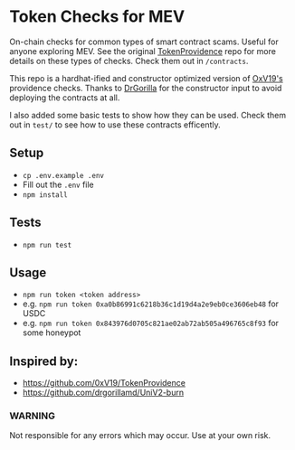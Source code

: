 # Token Checks for MEV

On-chain checks for common types of smart contract scams. Useful for anyone exploring MEV. See the original [TokenProvidence](https://github.com/0xV19/TokenProvidence) repo for more details on these types of checks. Check them out in `/contracts`.

This repo is a hardhat-ified and constructor optimized version of [OxV19's](https://twitter.com/0xV19) providence checks. Thanks to [DrGorilla](https://twitter.com/DrGorilla_md) for the constructor input to avoid deploying the contracts at all.

I also added some basic tests to show how they can be used. Check them out in `test/` to see how to use these contracts efficently.

## Setup
 - `cp .env.example .env`
 - Fill out the `.env` file
 - `npm install`

## Tests

 - `npm run test`

## Usage

 - `npm run token <token address>`
 - e.g. `npm run token 0xa0b86991c6218b36c1d19d4a2e9eb0ce3606eb48` for USDC
 - e.g. `npm run token 0x843976d0705c821ae02ab72ab505a496765c8f93` for some honeypot

## Inspired by:

- https://github.com/0xV19/TokenProvidence
- https://github.com/drgorillamd/UniV2-burn


### WARNING
Not responsible for any errors which may occur. Use at your own risk.
